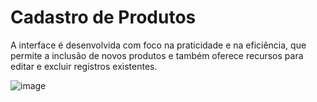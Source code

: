 # Cadastro de Produtos 

A interface é desenvolvida com foco na praticidade e na eficiência, que permite a inclusão de novos produtos e também oferece recursos para editar e excluir registros existentes.

![image](https://github.com/mdafonso/Cadastro-de-Produtos/assets/85906812/e8496550-ae44-4515-81dd-415dc22bfe1d)
